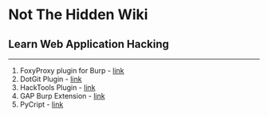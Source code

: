 # Not The Hidden Wiki

## Learn Web Application Hacking
-----

1. FoxyProxy plugin for Burp - [link](https://addons.mozilla.org/en-US/firefox/addon/foxyproxy-standard/)
2. DotGit Plugin - [link](https://addons.mozilla.org/en-US/firefox/addon/dotgit/)
3. HackTools Plugin - [link](https://addons.mozilla.org/en-US/firefox/addon/hacktools/)
4. GAP Burp Extension - [link](https://github.com/xnl-h4ck3r/GAP-Burp-Extension)
5. PyCript - [link](https://github.com/Anof-cyber/PyCript)